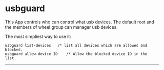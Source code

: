 # usbguard

This App controls who can control what usb devices. The default root and the members of wheel group can manager usb devices.

The most simpliest way to use it:

```
usbguard list-devices	/* list all devices which are allowed and blocked.
usbguard allow-device ID	/* Allow the blocked device ID in the list.
```

------
